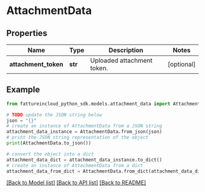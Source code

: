 # AttachmentData


## Properties

Name | Type | Description | Notes
------------ | ------------- | ------------- | -------------
**attachment_token** | **str** | Uploaded attachment token. | [optional] 

## Example

```python
from fattureincloud_python_sdk.models.attachment_data import AttachmentData

# TODO update the JSON string below
json = "{}"
# create an instance of AttachmentData from a JSON string
attachment_data_instance = AttachmentData.from_json(json)
# print the JSON string representation of the object
print(AttachmentData.to_json())

# convert the object into a dict
attachment_data_dict = attachment_data_instance.to_dict()
# create an instance of AttachmentData from a dict
attachment_data_from_dict = AttachmentData.from_dict(attachment_data_dict)
```
[[Back to Model list]](../README.md#documentation-for-models) [[Back to API list]](../README.md#documentation-for-api-endpoints) [[Back to README]](../README.md)


